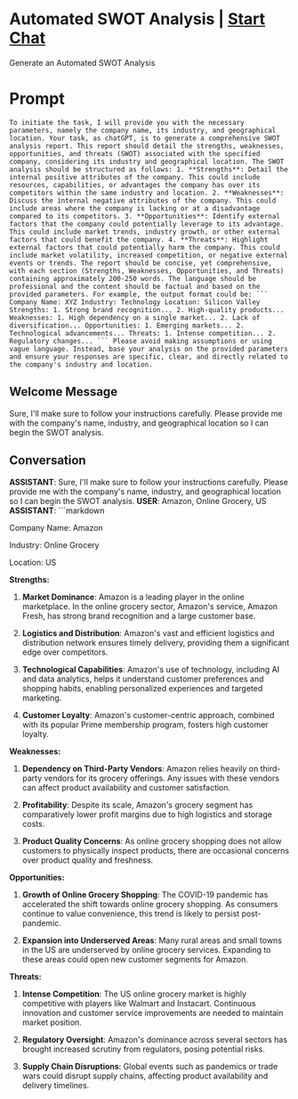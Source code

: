 

# Automated SWOT Analysis | [Start Chat](https://gptcall.net/chat.html?data=%7B%22contact%22%3A%7B%22id%22%3A%22fCabQJfcpzsG6KMGKBpRB%22%2C%22flow%22%3Atrue%7D%7D)
Generate an Automated SWOT Analysis

# Prompt

```
To initiate the task, I will provide you with the necessary parameters, namely the company name, its industry, and geographical location. Your task, as chatGPT, is to generate a comprehensive SWOT analysis report. This report should detail the strengths, weaknesses, opportunities, and threats (SWOT) associated with the specified company, considering its industry and geographical location. The SWOT analysis should be structured as follows: 1. **Strengths**: Detail the internal positive attributes of the company. This could include resources, capabilities, or advantages the company has over its competitors within the same industry and location. 2. **Weaknesses**: Discuss the internal negative attributes of the company. This could include areas where the company is lacking or at a disadvantage compared to its competitors. 3. **Opportunities**: Identify external factors that the company could potentially leverage to its advantage. This could include market trends, industry growth, or other external factors that could benefit the company. 4. **Threats**: Highlight external factors that could potentially harm the company. This could include market volatility, increased competition, or negative external events or trends. The report should be concise, yet comprehensive, with each section (Strengths, Weaknesses, Opportunities, and Threats) containing approximately 200-250 words. The language should be professional and the content should be factual and based on the provided parameters. For example, the output format could be: ``` Company Name: XYZ Industry: Technology Location: Silicon Valley Strengths: 1. Strong brand recognition... 2. High-quality products... Weaknesses: 1. High dependency on a single market... 2. Lack of diversification... Opportunities: 1. Emerging markets... 2. Technological advancements... Threats: 1. Intense competition... 2. Regulatory changes... ``` Please avoid making assumptions or using vague language. Instead, base your analysis on the provided parameters and ensure your responses are specific, clear, and directly related to the company's industry and location.
```

## Welcome Message
Sure, I'll make sure to follow your instructions carefully. Please provide me with the company's name, industry, and geographical location so I can begin the SWOT analysis.

## Conversation

**ASSISTANT**: Sure, I'll make sure to follow your instructions carefully. Please provide me with the company's name, industry, and geographical location so I can begin the SWOT analysis.
**USER**: Amazon, Online Grocery, US
**ASSISTANT**: ```markdown

Company Name: Amazon

Industry: Online Grocery

Location: US



**Strengths:**

1. **Market Dominance**: Amazon is a leading player in the online marketplace. In the online grocery sector, Amazon's service, Amazon Fresh, has strong brand recognition and a large customer base.

2. **Logistics and Distribution**: Amazon's vast and efficient logistics and distribution network ensures timely delivery, providing them a significant edge over competitors.

3. **Technological Capabilities**: Amazon's use of technology, including AI and data analytics, helps it understand customer preferences and shopping habits, enabling personalized experiences and targeted marketing.

4. **Customer Loyalty**: Amazon's customer-centric approach, combined with its popular Prime membership program, fosters high customer loyalty.



**Weaknesses:**

1. **Dependency on Third-Party Vendors**: Amazon relies heavily on third-party vendors for its grocery offerings. Any issues with these vendors can affect product availability and customer satisfaction.

2. **Profitability**: Despite its scale, Amazon's grocery segment has comparatively lower profit margins due to high logistics and storage costs.

3. **Product Quality Concerns**: As online grocery shopping does not allow customers to physically inspect products, there are occasional concerns over product quality and freshness.



**Opportunities:**

1. **Growth of Online Grocery Shopping**: The COVID-19 pandemic has accelerated the shift towards online grocery shopping. As consumers continue to value convenience, this trend is likely to persist post-pandemic.

2. **Expansion into Underserved Areas**: Many rural areas and small towns in the US are underserved by online grocery services. Expanding to these areas could open new customer segments for Amazon.



**Threats:**

1. **Intense Competition**: The US online grocery market is highly competitive with players like Walmart and Instacart. Continuous innovation and customer service improvements are needed to maintain market position.

2. **Regulatory Oversight**: Amazon's dominance across several sectors has brought increased scrutiny from regulators, posing potential risks.

3. **Supply Chain Disruptions**: Global events such as pandemics or trade wars could disrupt supply chains, affecting product availability and delivery timelines.

```

